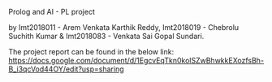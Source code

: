 Prolog and AI - PL project 

by Imt2018011 - Arem Venkata Karthik Reddy,
   Imt2018019 - Chebrolu Suchith Kumar &
   Imt2018083 - Venkata Sai Gopal Sundari.
   
The project report can be found in the below link:
https://docs.google.com/document/d/1EgcvEqTkn0kolSZwBhwkkEXozfsBh-B_i3qcVod44OY/edit?usp=sharing

